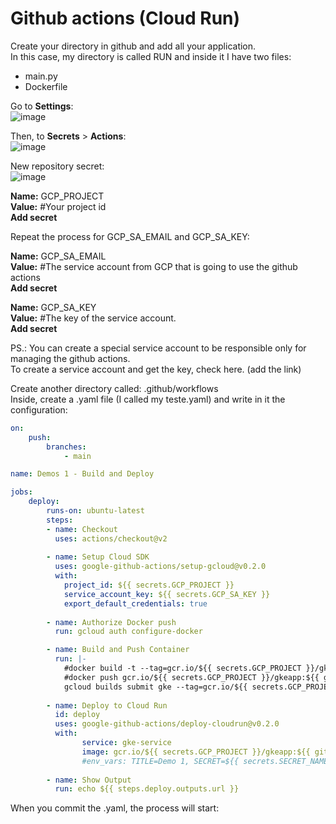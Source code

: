 # Github actions (Cloud Run)   

Create your directory in github and add all your application.    
In this case, my directory is called RUN and inside it I have two files:  
   - main.py   
   - Dockerfile   

Go to **Settings**:   
![image](https://user-images.githubusercontent.com/58811514/178796626-ca3de7e5-f12c-4928-8f49-91671f8b847a.png)   

Then, to **Secrets** > **Actions**:   
![image](https://user-images.githubusercontent.com/58811514/178797012-4c1763ed-5ef8-4ad3-b7a0-9d7885750d79.png)   

New repository secret:   
![image](https://user-images.githubusercontent.com/58811514/178797174-6fa73b1b-2997-4809-a3ad-d59e8a85ecf6.png)    

**Name:** GCP_PROJECT   
**Value:** #Your project id   
**Add secret**   

Repeat the process for GCP_SA_EMAIL and GCP_SA_KEY:   

**Name:** GCP_SA_EMAIL   
**Value:** #The service account from GCP that is going to use the github actions   
**Add secret**   

**Name:** GCP_SA_KEY   
**Value:** #The key of the service account.   
**Add secret**   

PS.: You can create a special service account to be responsible only for managing the github actions.   
To create a service account and get the key, check here. (add the link)   

Create another directory called: .github/workflows   
Inside, create a .yaml file (I called my teste.yaml) and write in it the configuration:   
```yaml
on:
    push:
        branches:
            - main

name: Demos 1 - Build and Deploy

jobs:
    deploy:
        runs-on: ubuntu-latest
        steps:
        - name: Checkout
          uses: actions/checkout@v2
          
        - name: Setup Cloud SDK
          uses: google-github-actions/setup-gcloud@v0.2.0
          with:
            project_id: ${{ secrets.GCP_PROJECT }}
            service_account_key: ${{ secrets.GCP_SA_KEY }}
            export_default_credentials: true
            
        - name: Authorize Docker push
          run: gcloud auth configure-docker

        - name: Build and Push Container
          run: |-
            #docker build -t --tag=gcr.io/${{ secrets.GCP_PROJECT }}/gkeapp:${{ github.she }} .
            #docker push gcr.io/${{ secrets.GCP_PROJECT }}/gkeapp:${{ github.sha }}
            gcloud builds submit gke --tag=gcr.io/${{ secrets.GCP_PROJECT }}/gkeapp:${{ github.sha }}
            
        - name: Deploy to Cloud Run
          id: deploy
          uses: google-github-actions/deploy-cloudrun@v0.2.0
          with:
                service: gke-service
                image: gcr.io/${{ secrets.GCP_PROJECT }}/gkeapp:${{ github.sha }}
                #env_vars: TITLE=Demo 1, SECRET=${{ secrets.SECRET_NAME }}
                
        - name: Show Output
          run: echo ${{ steps.deploy.outputs.url }}
```

When you commit the .yaml, the process will start:



